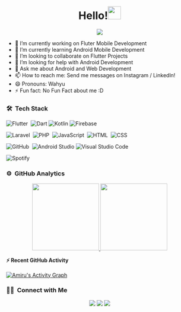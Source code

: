 <h1 align="center">Hello!<img src="https://media.giphy.com/media/TEnXkcsHrP4YedChhA/giphy.gif" width="35"></h1>
<p align="center">
  <a href="https://github.com/amirudev"><img src="https://readme-typing-svg.herokuapp.com?lines=Junior+Software+Developer;Junior+Cross+Platform+Flutter+Developer;Android%20|%20Web%20|%20Flutter%20;Still%20Learning%20And%20Exploring&center=true&width=500&height=50"></a>
</p>

<!--
Here are some ideas to get you started:

- 🔭 I’m currently working on ...
- 🌱 I’m currently learning ...
- 👯 I’m looking to collaborate on ...
- 🤔 I’m looking for help with ...
- 💬 Ask me about ...
- 📫 How to reach me: ...
- 😄 Pronouns: ...
- ⚡ Fun fact: ...
-->

- 🔭 I’m currently working on Fluter Mobile Development
- 🌱 I’m currently learning Android Mobile Development
- 👯 I’m looking to collaborate on Flutter Projects
- 🤔 I’m looking for help with Android Development
- 💬 Ask me about Android and Web Development
- 📫 How to reach me: Send me messages on Instagram / Linkedln!
- 😄 Pronouns: Wahyu
- ⚡ Fun fact: No Fun Fact about me :D

### 🛠 &nbsp;Tech Stack

![Flutter](https://img.shields.io/badge/-Flutter-05122A?style=flat&logo=flutter)&nbsp;
![Dart](https://img.shields.io/badge/Dart-%23013243.svg?style=flat&logo=dart&logoColor=white)
![Kotlin](https://img.shields.io/badge/Kotlin-%23FF6F00.svg?style=flat&logo=kotlin&logoColor=white)
![Firebase](https://img.shields.io/badge/-Firebase-05122A?style=flat&logo=firebase&logoColor=A8B9CC)&nbsp;

![Laravel](https://img.shields.io/badge/-Laravel-05122A?style=flat&logo=laravel&logoColor=092E20)&nbsp;
![PHP](https://img.shields.io/badge/-PHP-05122A?style=flat&logo=php&logoColor=00599C)&nbsp;
![JavaScript](https://img.shields.io/badge/-JavaScript-05122A?style=flat&logo=javascript)&nbsp;
![HTML](https://img.shields.io/badge/-HTML-05122A?style=flat&logo=HTML5)&nbsp;
![CSS](https://img.shields.io/badge/-CSS-05122A?style=flat&logo=CSS3&logoColor=1572B6)&nbsp;

![GitHub](https://img.shields.io/badge/-GitHub-05122A?style=flat&logo=github)&nbsp;
![Android Studio](https://img.shields.io/badge/Android%20Studio-007ACC?style=flat&logo=Android%20Studio&logoColor=white)
![Visual Studio Code](https://img.shields.io/badge/-Visual%20Studio%20Code-05122A?style=flat&logo=visual-studio-code&logoColor=007ACC)&nbsp;


![Spotify](https://img.shields.io/badge/Spotify-%23000000.svg?style=flat&logo=spotify&logoColor=white)

### ⚙️ &nbsp;GitHub Analytics

<p align="center">
<a href="https://github.com/amirudev">
  <img height="180em" src="https://github-readme-stats-eight-theta.vercel.app/api?username=amirudev&show_icons=true&theme=algolia&include_all_commits=true&count_private=true"/>
  <img height="180em" src="https://github-readme-stats-eight-theta.vercel.app/api/top-langs/?username=amirudev&layout=compact&langs_count=8&theme=algolia&include_all_commits=true&count_private=true"/>
</a>
</p>



<summary><b>⚡ Recent GitHub Activity</b></summary>
  <br/>
   <a href="https://github.com/amirudev"><img alt="Amiru's Activity Graph" src="https://activity-graph.herokuapp.com/graph?username=amirudev&custom_title=Amiru's%20Contribution%20Graph&theme=react-dark" /></a>
  <br/>
  
  
  ### 🤝🏻 &nbsp;Connect with Me

<p align="center">
<a href="https://www.linkedin.com/in/wahyuamirulloh/"><img src="https://img.shields.io/badge/-Wahyu%20Amirulloh-0077B5?style=flat&logo=Linkedin&logoColor=white"/></a>
<a href="mailto:amirudev@gmail.com"><img src="https://img.shields.io/badge/-amirudev@gmail.com-D14836?style=flat&logo=Gmail&logoColor=white"/></a>
<a href="https://www.instagram.com/amirudev/"><img src="https://img.shields.io/badge/-@amirudev_-E4405F?style=flat&logo=Instagram&logoColor=white"/></a>
</p>
